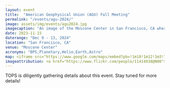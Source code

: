 ```yaml
---
layout: event
title:  "American Geophysical Union (AGU) Fall Meeting"
permalink: "/events/agu-2024/"
image: assets/img/events/agu2024.jpg
imagecaption: "An image of the Moscone Center in San Francisco, CA where AGU will be held."
date: 2023-11-15
daterange: "Dec 9 - 13, 2024"
location: "San Francisco, CA"
venue: "Moscone Center"
acronyms: "BPS,Planetary,Helio,Earth,Astro"
map: <iframe src="https://www.google.com/maps/embed?pb=!1m18!1m12!1m3!1d25225.951246658202!2d-122.42128936671311!3d37.78432337198296!2m3!1f0!2f0!3f0!3m2!1i1024!2i768!4f13.1!3m3!1m2!1s0x8085807ded297e89%3A0xd9553880aa393c6c!2sMoscone%20Center!5e0!3m2!1sen!2sus!4v1701064512358!5m2!1sen!2sus" width="600" height="450" style="border:0;" allowfullscreen="" loading="lazy" referrerpolicy="no-referrer-when-downgrade"></iframe>
imageattribution: <a href="https://www.flickr.com/people/11414938@N00">Christian Heilmann</a> from London, England, <a href="https://commons.wikimedia.org/wiki/File:Moscone_Center_(2785985823).jpg">Moscone Center (2785985823)</a>, <a href="https://creativecommons.org/licenses/by-sa/2.0/legalcode" rel="license">CC BY-SA 2.0</a>
---
```


TOPS is diligently gathering details about this event.  Stay tuned for more details!